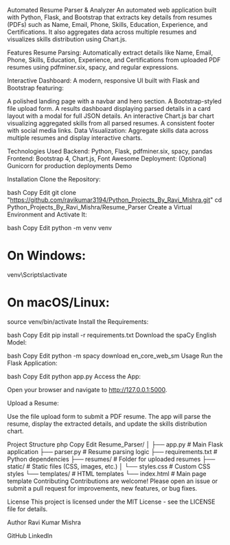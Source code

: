 Automated Resume Parser & Analyzer
An automated web application built with Python, Flask, and Bootstrap that extracts key details from resumes (PDFs) such as Name, Email, Phone, Skills, Education, Experience, and Certifications. It also aggregates data across multiple resumes and visualizes skills distribution using Chart.js.

Features
Resume Parsing:
Automatically extract details like Name, Email, Phone, Skills, Education, Experience, and Certifications from uploaded PDF resumes using pdfminer.six, spacy, and regular expressions.

Interactive Dashboard:
A modern, responsive UI built with Flask and Bootstrap featuring:

A polished landing page with a navbar and hero section.
A Bootstrap-styled file upload form.
A results dashboard displaying parsed details in a card layout with a modal for full JSON details.
An interactive Chart.js bar chart visualizing aggregated skills from all parsed resumes.
A consistent footer with social media links.
Data Visualization:
Aggregate skills data across multiple resumes and display interactive charts.

Technologies Used
Backend: Python, Flask, pdfminer.six, spacy, pandas
Frontend: Bootstrap 4, Chart.js, Font Awesome
Deployment: (Optional) Gunicorn for production deployments
Demo

Installation
Clone the Repository:

bash
Copy
Edit
git clone "https://github.com/ravikumar3194/Python_Projects_By_Ravi_Mishra.git"
cd Python_Projects_By_Ravi_Mishra/Resume_Parser
Create a Virtual Environment and Activate It:

bash
Copy
Edit
python -m venv venv
# On Windows:
venv\Scripts\activate
# On macOS/Linux:
source venv/bin/activate
Install the Requirements:

bash
Copy
Edit
pip install -r requirements.txt
Download the spaCy English Model:

bash
Copy
Edit
python -m spacy download en_core_web_sm
Usage
Run the Flask Application:

bash
Copy
Edit
python app.py
Access the App:

Open your browser and navigate to http://127.0.0.1:5000.

Upload a Resume:

Use the file upload form to submit a PDF resume. The app will parse the resume, display the extracted details, and update the skills distribution chart.

Project Structure
php
Copy
Edit
Resume_Parser/
│
├── app.py              # Main Flask application
├── parser.py           # Resume parsing logic
├── requirements.txt    # Python dependencies
├── resumes/            # Folder for uploaded resumes
├── static/             # Static files (CSS, images, etc.)
│   └── styles.css      # Custom CSS styles
└── templates/          # HTML templates
    └── index.html      # Main page template
Contributing
Contributions are welcome! Please open an issue or submit a pull request for improvements, new features, or bug fixes.

License
This project is licensed under the MIT License - see the LICENSE file for details.

Author
Ravi Kumar Mishra

GitHub
LinkedIn
